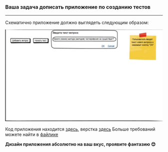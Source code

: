 ### Ваша задача дописать приложение по созданию тестов

---

Схематично приложение должно выглядеть следующим образом:

![Quiz Generator](./quiz.gif)

Код приложения находится [здесь](./homework.js), верстка [здесь](./homework.html)
Больше требований можете найти в [файлике](https://t.me/c/1319742255/687)

**Дизайн приложения абсолютно на ваш вкус, проявите фантазию 😊**
